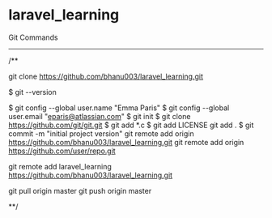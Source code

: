 # laravel_learning
Git Commands
**********************
/**

git clone https://github.com/bhanu003/laravel_learning.git

$ git --version

$ git config --global user.name "Emma Paris"
$ git config --global user.email "eparis@atlassian.com"
$ git init 
$ git clone https://github.com/git/git.git
$ git add *.c
$ git add LICENSE
git add .
$ git commit -m "initial project version"
git remote add origin https://github.com/bhanu003/laravel_learning.git
git remote add origin https://github.com/user/repo.git

git remote add laravel_learning https://github.com/bhanu003/laravel_learning.git

git pull origin master 
git push origin master  

**/
